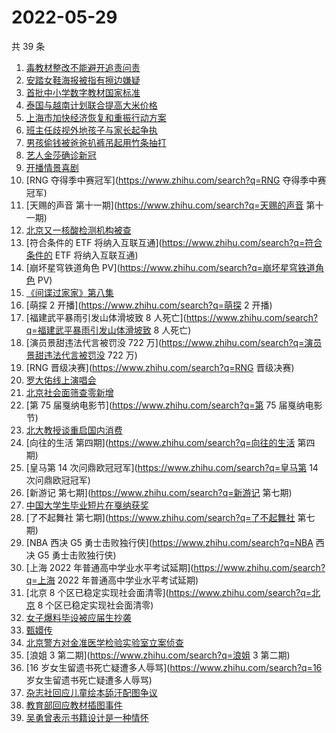 # 2022-05-29

共 39 条

<!-- BEGIN ZHIHUSEARCH -->
<!-- 最后更新时间 Sun May 29 2022 22:10:07 GMT+0800 (China Standard Time) -->
1. [毒教材整改不能避开追责问责](https://www.zhihu.com/search?q=毒教材整改不能避开追责问责)
1. [安踏女鞋海报被指有擦边嫌疑](https://www.zhihu.com/search?q=安踏女鞋海报被指有擦边嫌疑)
1. [首批中小学数字教材国家标准](https://www.zhihu.com/search?q=首批中小学数字教材国家标准)
1. [泰国与越南计划联合提高大米价格](https://www.zhihu.com/search?q=泰国与越南计划联合提高大米价格)
1. [上海市加快经济恢复和重振行动方案](https://www.zhihu.com/search?q=上海市加快经济恢复和重振行动方案)
1. [班主任歧视外地孩子与家长起争执](https://www.zhihu.com/search?q=班主任歧视外地孩子与家长起争执)
1. [男孩偷钱被爸爸扒裤吊起用竹条抽打](https://www.zhihu.com/search?q=男孩偷钱被爸爸扒裤吊起用竹条抽打)
1. [艺人金莎确诊新冠](https://www.zhihu.com/search?q=艺人金莎确诊新冠)
1. [开播情景喜剧](https://www.zhihu.com/search?q=开播情景喜剧)
1. [RNG 夺得季中赛冠军](https://www.zhihu.com/search?q=RNG 夺得季中赛冠军)
1. [天赐的声音 第十一期](https://www.zhihu.com/search?q=天赐的声音 第十一期)
1. [北京又一核酸检测机构被查](https://www.zhihu.com/search?q=北京又一核酸检测机构被查)
1. [符合条件的 ETF 将纳入互联互通](https://www.zhihu.com/search?q=符合条件的 ETF 将纳入互联互通)
1. [崩坏星穹铁道角色 PV](https://www.zhihu.com/search?q=崩坏星穹铁道角色 PV)
1. [《间谍过家家》第八集](https://www.zhihu.com/search?q=《间谍过家家》第八集)
1. [萌探 2 开播](https://www.zhihu.com/search?q=萌探 2 开播)
1. [福建武平暴雨引发山体滑坡致 8 人死亡](https://www.zhihu.com/search?q=福建武平暴雨引发山体滑坡致 8 人死亡)
1. [演员景甜违法代言被罚没 722 万](https://www.zhihu.com/search?q=演员景甜违法代言被罚没 722 万)
1. [RNG 晋级决赛](https://www.zhihu.com/search?q=RNG 晋级决赛)
1. [罗大佑线上演唱会](https://www.zhihu.com/search?q=罗大佑线上演唱会)
1. [北京社会面筛查零新增](https://www.zhihu.com/search?q=北京社会面筛查零新增)
1. [第 75 届戛纳电影节](https://www.zhihu.com/search?q=第 75 届戛纳电影节)
1. [北大教授谈重启国内消费](https://www.zhihu.com/search?q=北大教授谈重启国内消费)
1. [向往的生活 第四期](https://www.zhihu.com/search?q=向往的生活 第四期)
1. [皇马第 14 次问鼎欧冠冠军](https://www.zhihu.com/search?q=皇马第 14 次问鼎欧冠冠军)
1. [新游记 第七期](https://www.zhihu.com/search?q=新游记 第七期)
1. [中国大学生毕业短片在戛纳获奖](https://www.zhihu.com/search?q=中国大学生毕业短片在戛纳获奖)
1. [了不起舞社 第七期](https://www.zhihu.com/search?q=了不起舞社 第七期)
1. [NBA 西决 G5 勇士击败独行侠](https://www.zhihu.com/search?q=NBA 西决 G5 勇士击败独行侠)
1. [上海 2022 年普通高中学业水平考试延期](https://www.zhihu.com/search?q=上海 2022 年普通高中学业水平考试延期)
1. [北京 8 个区已稳定实现社会面清零](https://www.zhihu.com/search?q=北京 8 个区已稳定实现社会面清零)
1. [女子爆料毕设被应届生抄袭](https://www.zhihu.com/search?q=女子爆料毕设被应届生抄袭)
1. [甄嬛传](https://www.zhihu.com/search?q=甄嬛传)
1. [北京警方对金准医学检验实验室立案侦查](https://www.zhihu.com/search?q=北京警方对金准医学检验实验室立案侦查)
1. [浪姐 3 第二期](https://www.zhihu.com/search?q=浪姐 3 第二期)
1. [16 岁女生留遗书死亡疑遭多人辱骂](https://www.zhihu.com/search?q=16 岁女生留遗书死亡疑遭多人辱骂)
1. [杂志社回应儿童绘本舔汗配图争议](https://www.zhihu.com/search?q=杂志社回应儿童绘本舔汗配图争议)
1. [教育部回应教材插图事件](https://www.zhihu.com/search?q=教育部回应教材插图事件)
1. [吴勇曾表示书籍设计是一种情怀](https://www.zhihu.com/search?q=吴勇曾表示书籍设计是一种情怀)
<!-- END ZHIHUSEARCH -->
